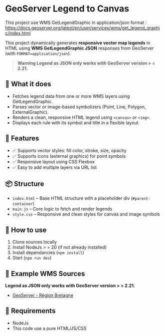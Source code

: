 # GeoServer Legend to Canvas

This project use WMS GetLegendGraphic in application/json format :
https://docs.geoserver.org/latest/en/user/services/wms/get_legend_graphic/index.html


This project dynamically generates **responsive vector map legends** in HTML using **WMS GetLegendGraphic JSON** responses from GeoServer (with `FORMAT=application/json`).

> **Warning Legend as JSON only works with GeoServer version > = 2.21.**


## 🧩 What it does

- Fetches legend data from one or more WMS layers using GetLegendGraphic.
- Parses vector or image-based symbolizers (Point, Line, Polygon, ExternalGraphic).
- Renders a clean, responsive HTML legend using `<canvas>` or `<img>`.
- Displays each rule with its symbol and title in a flexible layout.

## 🧪 Features

- ✅ Supports vector styles: fill color, stroke, size, opacity
- ✅ Supports icons (external graphics) for point symbols
- ✅ Responsive layout using CSS Flexbox
- ✅ Easy to add multiple layers via URL list

## 📦 Structure

- `index.html` – Base HTML structure with a placeholder div (`#parent-container`)
- `main.js` – Core logic to fetch and render legends
- `style.css` – Responsive and clean styles for canvas and image symbols

## 🚀 How to use

1. Clone sources locally
2. Install NodeJs > = 20 (if not already installed)
3. Install dependancies (`npm install`)
4. Start (`npm run dev`)

## 🔗 Example WMS Sources

**Legend as JSON only works with GeoServer version > = 2.21.**

- [GeoServer - Région Bretagne](https://ows.region-bretagne.fr/geoserver/)

## 📌 Requirements

* NodeJs
* This code use a pure HTML/JS/CSS


